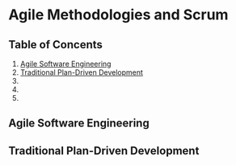 # Agile Methodologies and Scrum

## Table of Concents

1. [Agile Software Engineering](#agile-software-engineering)
2. [Traditional Plan-Driven Development](#traditional-plan---driven-development)
3. []()
4. []()
5. []()

## Agile Software Engineering


## Traditional Plan-Driven Development

